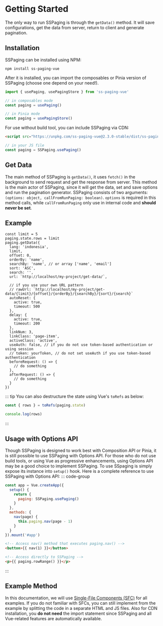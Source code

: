 # Getting Started
The only way to run SSPaging is through the `getData()` method. It will save configurations, get the data from server, return to client and generate pagination.

## Installation
SSPaging can be installed using NPM:
```
npm install ss-paging-vue
```
After it is installed, you can import the composables or Pinia version of SSPaging (choose one depend on your need!).
```javascript
import { usePaging, usePagingStore } from 'ss-paging-vue'

// in composables mode
const paging = usePaging()

// in Pinia mode
const paging = usePagingStore()
```
For use without build tool, you can include SSPaging via CDN:
```html
<script src="https://unpkg.com/ss-paging-vue@2.3.0-stable/dist/ss-paging.dist.js"></script>
```
```javascript
// in your JS file
const paging = SSPaging.usePaging()
```

## Get Data
The main method of SSPaging is `getData()`, it uses `fetch()` in the background to send request and get the response from server. This method is the main actor of SSPaging, since it will get the data, set and save options and run the pagination generator. SSPaging consists of two arguments: `(options: object, callFromRunPaging: boolean)`. `options` is required in this method calls, while `callFromRunPaging` only use in internal code and <strong>should never be set</strong>. 

## Example
```js{14,27}
const limit = 5
paging.state.rows = limit
paging.getData({
  lang: 'indonesia',
  limit,
  offset: 0,
  orderBy: 'name',
  searchBy: 'name', // or array ['name', 'email']
  sort: 'ASC',
  search: '',
  url: `http://localhost/my-project/get-data/`,

  // if you use your own URL pattern
  // rawUrl: `http://localhost/my-project/get-data/{limit}/{offset}/{orderBy}/{searchBy}/{sort}/{search}` 
  autoReset: {
    active: true,
    timeout: 500
  },
  delay: {
    active: true,
    timeout: 200
  },
  linkNum: 3,
  linkClass: 'page-item',
  activeClass: 'active',
  useAuth: false, // if you do not use token-based authentication or using session
  // token: yourToken, // do not set useAuth if you use token-based authentication
  beforeRequest: () => {
    // do something
  },
  afterRequest: () => {
    // do something
  }
})

```
::: tip
You can also destructure the state using Vue's `toRefs` as below:

```js
const { rows } = toRefs(paging.state)

console.log(rows)
```
:::
## Usage with Options API
Though SSPaging is designed to work best with Composition API or Pinia, it is still possible to use SSPaging with Options API. For those who do not use build tools, or using Vue as progressive enhancements, using Options API may be a good choice to implement SSPaging. To use SSpaging is simply expose its instance into `setup()` hook. Here is a complete reference to use SSPaging with Options API:
::: code-group
```js [Options API Setup]
const app = Vue.createApp({
  setup() {
    return {
      paging: SSPaging.usePaging()
    }
  },
  methods: {
    nav(page) {
      this.paging.nav(page - 1)
    }
  }
}).mount('#app')
```
```html [Template]
<!-- Access nav() method that executes paging.nav() -->
<button>{{ nav(1) }}</button>

<!-- Access directly to SSPaging -->
<p>{{ paging.rowRange() }}</p>
```
:::

## Example Method
In this documentation, we will use [Single-File Components (SFC)](https://vuejs.org/guide/scaling-up/sfc.html) for all examples. If you do not familiar with SFCs, you can still implement from the example by splitting the code in a separate HTML and JS files. Also for CDN installation, you **do not need** the import statement since SSPaging and all Vue-related features are automatically available.